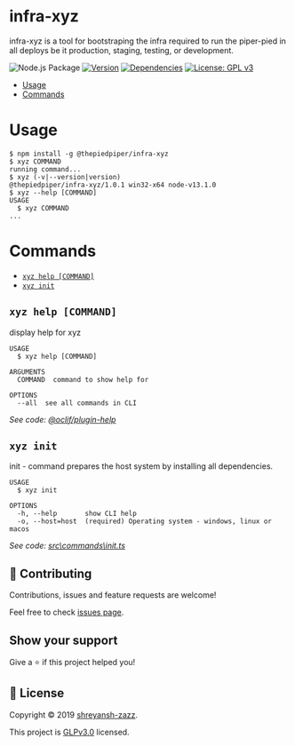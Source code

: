 infra-xyz
=========

infra-xyz is a tool for bootstraping the infra required to run the piper-pied in all deploys be it production, staging, testing, or development.

![Node.js Package](https://github.com/thepiperpied/infra-xyz/workflows/Node.js%20Package/badge.svg?event=release)
[![Version](https://img.shields.io/npm/v/@thepiedpiper/infra-xyz.svg)](https://www.npmjs.com/package/@thepiedpiper/infra-xyz)
[![Dependencies](https://img.shields.io/david/thepiperpied/infra-xyz)](https://www.npmjs.com/package/@thepiedpiper/infra-xyz)
[![License: GPL v3](https://img.shields.io/badge/License-GPLv3-blue.svg)](https://github.com/thepiperpied/infra-xyz/blob/master/LICENSE)

<!-- toc -->
* [Usage](#usage)
* [Commands](#commands)
<!-- tocstop -->
# Usage
<!-- usage -->
```sh-session
$ npm install -g @thepiedpiper/infra-xyz
$ xyz COMMAND
running command...
$ xyz (-v|--version|version)
@thepiedpiper/infra-xyz/1.0.1 win32-x64 node-v13.1.0
$ xyz --help [COMMAND]
USAGE
  $ xyz COMMAND
...
```
<!-- usagestop -->
# Commands
<!-- commands -->
* [`xyz help [COMMAND]`](#xyz-help-command)
* [`xyz init`](#xyz-init)

## `xyz help [COMMAND]`

display help for xyz

```
USAGE
  $ xyz help [COMMAND]

ARGUMENTS
  COMMAND  command to show help for

OPTIONS
  --all  see all commands in CLI
```

_See code: [@oclif/plugin-help](https://github.com/oclif/plugin-help/blob/v2.2.3/src\commands\help.ts)_

## `xyz init`

init - command prepares the host system by installing all dependencies.

```
USAGE
  $ xyz init

OPTIONS
  -h, --help       show CLI help
  -o, --host=host  (required) Operating system - windows, linux or macos
```

_See code: [src\commands\init.ts](https://github.com/thepiperpied/infra-xyz/blob/v1.0.1/src\commands\init.ts)_
<!-- commandsstop -->

## 🤝 Contributing

Contributions, issues and feature requests are welcome!

Feel free to check [issues page](https://github.com/thepiperpied/octo/issues).

## Show your support

Give a ⭐️ if this project helped you!


## 📝 License

Copyright © 2019 [shreyansh-zazz](https://github.com/thepiperpied).

This project is [GLPv3.0](https://github.com/thepiperpied/octo/blob/master/LICENSE) licensed.